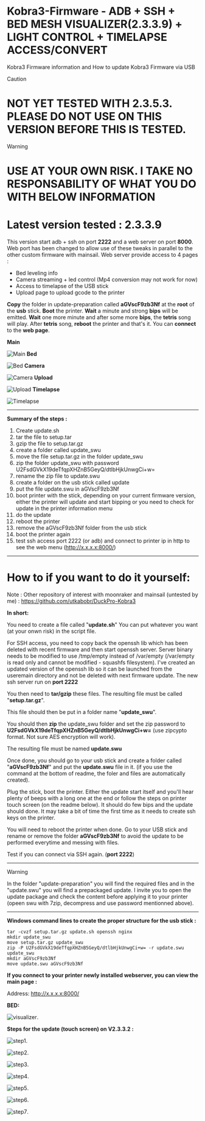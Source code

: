 # Kobra3-Firmware - ADB + SSH + BED MESH VISUALIZER(2.3.3.9) + LIGHT CONTROL + TIMELAPSE ACCESS/CONVERT
Kobra3 Firmware information and How to update Kobra3 Firmware via USB

> [!CAUTION]
> # NOT YET TESTED WITH 2.3.5.3. PLEASE DO NOT USE ON THIS VERSION BEFORE THIS IS TESTED.

> [!WARNING]
> # USE AT YOUR OWN RISK. I TAKE NO RESPONSABILITY OF WHAT YOU DO WITH BELOW INFORMATION
> # Latest version tested : 2.3.3.9

This version start adb + ssh on port **2222** and a web server on port **8000**.
Web port has been changed to allow use of these tweaks in parallel to the other custom firmware with mainsail.
Web server provide access to 4 pages :
- Bed leveling info
- Camera streaming + led control (Mp4 conversion may not work for now)
- Access to timelapse of the USB stick
- Upload page to upload gcode to the printer

**Copy** the folder in update-preparation called **aGVscF9zb3Nf** at the **root** of the **usb** stick.
**Boot** the printer.
**Wait** a minute and strong **bips** will be emitted.
**Wait** one more minute and after some more **bips**, the **tetris** song will play.
After **tetris** song, **reboot** the printer and that's it. You can **connect** to the **web page**.

**Main**
 
![Main](/screenshots/Main.png "Main")
**Bed**
 
 ![Bed](/screenshots/Bed.png "Bed")
**Camera**
 
 ![Camera](/screenshots/Camera.png "Camera")
**Upload**
 
 ![Upload](/screenshots/Upload.png "Upload")
**Timelapse**
 
 ![Timelapse](/screenshots/Timelapse.png "Timelapse")

---
**Summary of the steps :**

1) Create update.sh
2) tar the file to setup.tar
3) gzip the file to setup.tar.gz
4) create a folder called update_swu
5) move the file setup.tar.gz in the folder update_swu
6) zip the folder update_swu with password U2FsdGVkX19deTfqpXHZnB5GeyQ/dtlbHjkUnwgCi+w=
7) rename the zip file to update.swu
8) create a folder on the usb stick called update
9) put the file update.swu in aGVscF9zb3Nf
10) boot printer with the stick, depending on your current firmware version, either the printer will update and start bipping or you need to check for update in the printer information menu
11) do the update
12) reboot the printer
13) remove the aGVscF9zb3Nf folder from the usb stick
14) boot the printer again
15) test ssh access port 2222 (or adb) and connect to printer ip in http to see the web menu (http://x.x.x.x:8000/)

---

**How to if you want to do it yourself:**
=======
Note : Other repository of interest with moonraker and mainsail (untested by me) : https://github.com/utkabobr/DuckPro-Kobra3

**In short:**

You need to create a file called "**update.sh**"
You can put whatever you want (at your onwn risk) in the script file.

For SSH access, you need to copy back the openssh lib which has been deleted with recent firmware and then start openssh server. 
Server binary needs to be modified to use /tmp/empty instead of /var/empty (/var/empty is read only and cannot be modified - squashfs filesystem).
I've created an updated version of the openssh lib so it can be launched from the useremain directory and not be deleted with next firmware update. 
The new ssh server run on **port 2222**

You then need to **tar/gzip** these files. The resulting file must be called "**setup.tar.gz**".

This file should then be put in a folder name "**update_swu**".

You should then **zip** the update_swu folder and set the zip password to **U2FsdGVkX19deTfqpXHZnB5GeyQ/dtlbHjkUnwgCi+w=** (use zipcypto format. Not sure AES encryption will work).

The resulting file must be named **update.swu**


Once done, you should go to your usb stick and create a folder called "**aGVscF9zb3Nf**" and put the **update.swu** file in it. (if you use the command at the bottom of readme, the foler and files are automatically created).

Plug the stick, boot the printer. Either the update start itself and you'll hear plenty of beeps with a long one at the end or follow the steps on printer touch screen (on the readme below). It should do few bips and the update should done. It may take a bit of time the first time as it needs to create ssh keys on the printer.

You will need to reboot the printer when done. Go to your USB stick and rename or remove the folder **aGVscF9zb3Nf** to avoid the update to be performed everytime and messing with files.

Test if you can connect via SSH again. (**port 2222**)

---

> [!WARNING]
> In the folder "update-preparation" you will find the required files and in the "update.swu" you will find a prepackaged update. I invite you to open the update package and check the content before applying it to your printer (opeen swu with 7zip, decompress and use password mentionned above).

---

**Windows command lines to create the proper structure for the usb stick :**

    tar -cvzf setup.tar.gz update.sh openssh nginx
    mkdir update_swu
    move setup.tar.gz update_swu
    zip -P U2FsdGVkX19deTfqpXHZnB5GeyQ/dtlbHjkUnwgCi+w= -r update.swu update_swu
    mkdir aGVscF9zb3Nf
    move update.swu aGVscF9zb3Nf


**If you connect to your printer newly installed webserver, you can view the main page :**

Address: http://x.x.x.x:8000/


**BED:**

![visualizer](/screenshots/visualizer.png "visualizer").


**Steps for the update (touch screen) on V2.3.3.2 :**

![step1](/screenshots/attachment.jpg "step1").
  
![step2](/screenshots/attachment(1).jpg "step2").
  
![step3](/screenshots/attachment(2).jpg "step3").
  
![step4](/screenshots/attachment(3).jpg "step4").
  
![step5](/screenshots/attachment(4).jpg "step5").
  
![step6](/screenshots/attachment(5).jpg "step6").

![step7](/screenshots/attachment(6).jpg "step7").



